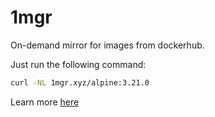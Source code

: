 # 1mgr

On-demand mirror for images from dockerhub.

Just run the following command:

```bash
curl -NL 1mgr.xyz/alpine:3.21.0
```

Learn more [here](https://github.com/1mgr/images-mirror/)
